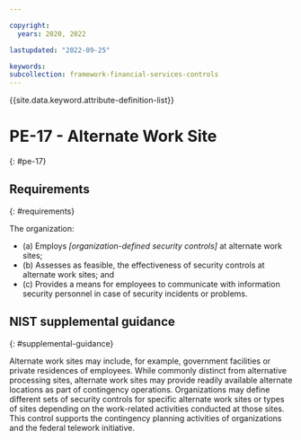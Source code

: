 ```yaml
---

copyright:
  years: 2020, 2022

lastupdated: "2022-09-25"

keywords: 
subcollection: framework-financial-services-controls
---
```


{{site.data.keyword.attribute-definition-list}}

         
# PE-17 - Alternate Work Site
{: #pe-17}

## Requirements
{: #requirements}

The organization:

- (a) Employs _[organization-defined security controls]_ at alternate work sites;
- (b) Assesses as feasible, the effectiveness of security controls at alternate work sites; and
- (c) Provides a means for employees to communicate with information security personnel in case of security incidents or problems.

## NIST supplemental guidance
{: #supplemental-guidance}

Alternate work sites may include, for example, government facilities or private residences of employees. While commonly distinct from alternative processing sites, alternate work sites may provide readily available alternate locations as part of contingency operations. Organizations may define different sets of security controls for specific alternate work sites or types of sites depending on the work-related activities conducted at those sites. This control supports the contingency planning activities of organizations and the federal telework initiative.



